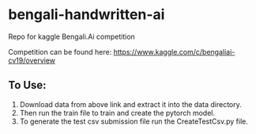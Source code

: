 # bengali-handwritten-ai
Repo for kaggle Bengali.Ai competition

Competition can be found here:
https://www.kaggle.com/c/bengaliai-cv19/overview

## To Use:
1. Download data from above link and extract it into the data directory.
2. Then run the train file to train and create the pytorch model.
3. To generate the test csv submission file run the CreateTestCsv.py file.